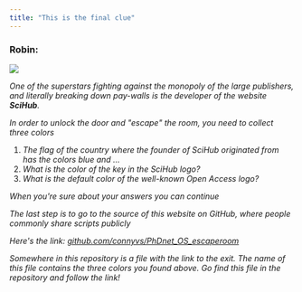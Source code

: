 ```yaml
---
title: "This is the final clue"
---
```


### Robin:

![](/images/robin-sitting.png)

_One of the superstars fighting against the monopoly of the large publishers, and literally breaking down pay-walls is the developer of the website ***SciHub***._

_In order to unlock the door and "escape" the room, you need to collect three colors_

1.  _The flag of the country where the founder of SciHub originated from has the colors blue and …_
1.  _What is the color of the key in the SciHub logo?_
1.  _What is the default color of the well-known Open Access logo?_

_When you're sure about your answers you can continue_

_The last step is to go to the source of this website on GitHub, where people commonly share scripts publicly_

_Here's the link: [github.com/connyvs/PhDnet_OS_escaperoom](https://github.com/connyvs/PhDnet_OS_escaperoom)_

_Somewhere in this repository is a file with the link to the exit._
_The name of this file contains the three colors you found above. Go find this file in the repository and follow the link!_
